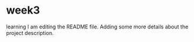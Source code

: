 # week3
learning
I am editing the README file. Adding some more details about the project description.
